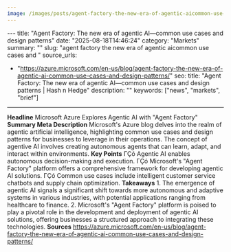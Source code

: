 ```yaml
---
image: /images/posts/agent-factory-the-new-era-of-agentic-aicommon-use-cases-and.jpg
---
```


﻿---
title: "Agent Factory: The new era of agentic AI—common use cases and design patterns"
date: "2025-08-18T14:46:24"
category: "Markets"
summary: ""
slug: "agent factory the new era of agentic aicommon use cases and "
source_urls:
  - "https://azure.microsoft.com/en-us/blog/agent-factory-the-new-era-of-agentic-ai-common-use-cases-and-design-patterns/"
seo:
  title: "Agent Factory: The new era of agentic AI—common use cases and design patterns | Hash n Hedge"
  description: ""
  keywords: ["news", "markets", "brief"]
---
**Headline** Microsoft Azure Explores Agentic AI with "Agent Factory"  **Summary Meta Description** Microsoft's Azure blog delves into the realm of agentic artificial intelligence, highlighting common use cases and design patterns for businesses to leverage in their operations. The concept of agentive AI involves creating autonomous agents that can learn, adapt, and interact within environments.  **Key Points**  ΓÇó Agentic AI enables autonomous decision-making and execution. ΓÇó Microsoft's "Agent Factory" platform offers a comprehensive framework for developing agentic AI solutions. ΓÇó Common use cases include intelligent customer service chatbots and supply chain optimization.  **Takeaways**  1. The emergence of agentic AI signals a significant shift towards more autonomous and adaptive systems in various industries, with potential applications ranging from healthcare to finance. 2. Microsoft's "Agent Factory" platform is poised to play a pivotal role in the development and deployment of agentic AI solutions, offering businesses a structured approach to integrating these technologies.  **Sources** https://azure.microsoft.com/en-us/blog/agent-factory-the-new-era-of-agentic-ai-common-use-cases-and-design-patterns/